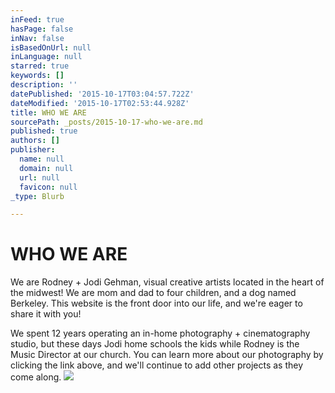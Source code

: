 ```yaml
---
inFeed: true
hasPage: false
inNav: false
isBasedOnUrl: null
inLanguage: null
starred: true
keywords: []
description: ''
datePublished: '2015-10-17T03:04:57.722Z'
dateModified: '2015-10-17T02:53:44.928Z'
title: WHO WE ARE
sourcePath: _posts/2015-10-17-who-we-are.md
published: true
authors: []
publisher:
  name: null
  domain: null
  url: null
  favicon: null
_type: Blurb

---
```

# WHO WE ARE

We are Rodney + Jodi Gehman, visual creative artists located in the heart of the midwest! We are mom and dad to four children, and a dog named Berkeley. This website is the front door into our life, and we're eager to share it with you! 

We spent 12 years operating an in-home photography + cinematography studio, but these days Jodi home schools the kids while Rodney is the Music Director at our church.  You can learn more about our photography by clicking the link above, and we'll continue to add other projects as they come along. ![](https://the-grid-user-content.s3-us-west-2.amazonaws.com/fd556238-e3ea-481c-9b35-75c624215084.jpg)
